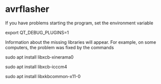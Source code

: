 # avrflasher

If you have problems starting the program, set the environment variable

export QT_DEBUG_PLUGINS=1

Information about the missing libraries will appear. For example, on some computers, the problem was fixed by the commands

sudo apt install libxcb-xinerama0

sudo apt install libxcb-icccm4

sudo apt install libxkbcommon-x11-0